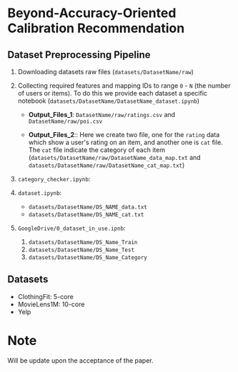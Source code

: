 # ‌Beyond-Accuracy-Oriented Calibration Recommendation

## Dataset Preprocessing Pipeline

1. Downloading datasets raw files (`datasets/DatasetName/raw`)

2. Collecting required features and mapping IDs to range `0` - `N` (the number of users or items). To do this we provide each dataset a specific notebook (`datasets/DatasetName/DatasetName_dataset.ipynb`)

    - __Output_Files_1__: `DatasetName/raw/ratings.csv` and `DatasetName/raw/poi.csv`

    - __Output_Files_2__:: Here we create two file, one for the `rating` data which show a user's rating on an item, and another one is `cat` file. The `cat` file indicate the category of each item (`datasets/DatasetName/raw/DatasetName_data_map.txt` and `datasets/DatasetName/raw/DatasetName_cat_map.txt`)

3. `category_checker.ipynb`:

4. `dataset.ipynb`:

    - `datasets/DatasetName/DS_NAME_data.txt`
    - `datasets/DatasetName/DS_NAME_cat.txt`
    
5. `GoogleDrive/0_dataset_in_use.ipnb`:

    1. `datasets/DatasetName/DS_Name_Train`
    2. `datasets/DatasetName/DS_Name_Test`
    3. `datasets/DatasetName/DS_Name_Category`

## Datasets
- ClothingFit: 5-core
- MovieLens1M: 10-core
- Yelp

# Note
Will be update upon the acceptance of the paper.
